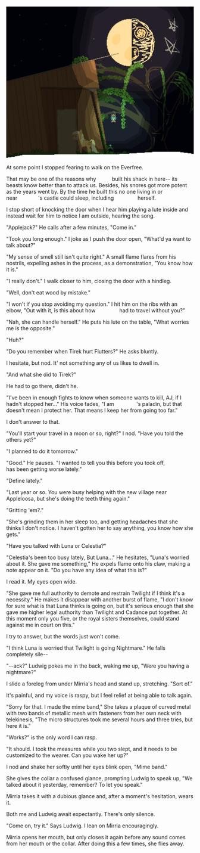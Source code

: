![Night](99Images/00.png)

At some point I stopped fearing to walk on the Everfree.

That may be one of the reasons why       built his shack in here-- its beasts know better than to attack us. Besides, his snores got more potent as the years went by. By the time he built this no one living in or near        's castle could sleep, including          herself.

I stop short of knocking the door when I hear him playing a lute inside and instead wait for him to notice I am outside, hearing the song.

"Applejack?" He calls after a few minutes, "Come in."

"Took you long enough." I joke as I push the door open, "What'd ya want to talk about?"

"My sense of smell still isn't quite right." A small flame flares from his nostrils, expelling ashes in the process, as a demonstration, "You know how it is."

"I really don't." I walk closer to him, closing the door with a hindleg.

"Well, don't eat wood by mistake."

"I won't if you stop avoiding my question." I hit him on the ribs with an elbow, "Out with it, is this about how          had to travel without you?"

"Nah, she can handle herself." He puts his lute on the table, "What worries me is the opposite."

"Huh?"

"Do you remember when Tirek hurt Flutters?" He asks bluntly.

I hesitate, but nod. It' not something any of us likes to dwell in.

"And what she did to Tirek?"

He had to go there, didn't he.

"I've been in enough fights to know when someone wants to kill, AJ, if I hadn't stopped her..." His voice fades, "I am         's paladin, but that doesn't mean I protect her. That means I keep her from going too far."

I don't answer to that.

"You'll start your travel in a moon or so, right?" I nod. "Have you told the others yet?"

"I planned to do it tomorrow."

"Good." He pauses. "I wanted to tell you this before you took off,          has been getting worse lately."

"Define lately."

"Last year or so. You were busy helping with the new village near Appleloosa, but she's doing the teeth thing again."

"Gritting 'em?."

"She's grinding them in her sleep too, and getting headaches that she thinks I don't notice. I haven't gotten her to say anything, you know how she gets."

"Have you talked with Luna or Celestia?"

"Celestia's been too busy lately, But Luna..." He hesitates, "Luna's worried about it. She gave me something," He expels flame onto his claw, making a note appear on it. "Do you have any idea of what this is?"

I read it. My eyes open wide.

"She gave me full authority to demote and restrain Twilight if I think it's a necessity." He makes it disappear with another burst of flame, "I don't know for sure what is that Luna thinks is going on, but it's serious enough that she gave me higher legal authority than Twilight and Cadance put together. At this moment only you five, or the royal sisters themselves, could stand against me in court on this."

I try to answer, but the words just won't come.

"I think Luna is worried that Twilight is going Nightmare." He falls completely sile--

"--ack?" Ludwig pokes me in the back, waking me up, "Were you having a nightmare?"

I slide a foreleg from under Mirria's head and stand up, stretching. "Sort of."

It's painful, and my voice is raspy, but I feel relief at being able to talk again.

"Sorry for that. I made the mime band," She takes a plaque of curved metal with two bands of metallic mesh with fasteners from her own neck with telekinesis, "The micro structures took me several hours and three tries, but here it is."

"Works?" is the only word I can rasp.

"It should. I took the measures while you two slept, and it needs to be customized to the wearer. Can you wake her up?"

I nod and shake her softly until her eyes blink open, "Mime band."

She gives the collar a confused glance, prompting Ludwig to speak up, "We talked about it yesterday, remember? To let you speak."

Mirria takes it with a dubious glance and, after a moment's hesitation, wears it.

Both me and Ludwig await expectantly. There's only silence.

"Come on, try it." Says Ludwig. I lean on Mirria encouragingly.

Mirria opens her mouth, but only closes it again before any sound comes from her mouth or the collar. After doing this a few times, she flies away.